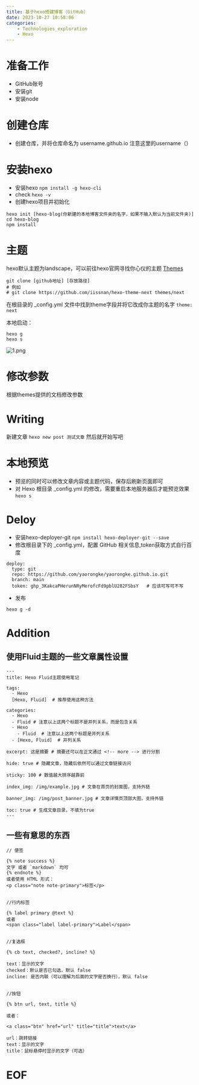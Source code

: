 ```yaml
---
title: 基于hexo搭建博客（GitHub）
date: 2023-10-27 10:58:06
categories:
    - Technologies_exploration
    - Hexo
---
```


# 准备工作

-   GitHub账号
-   安装git
-   安装node

# 创建仓库

-   创建仓库，并将仓库命名为 username.github.io
    注意这里的username（）

# 安装hexo

-   安装hexo
    `npm install -g hexo-cli`
-   check
    `hexo -v`
-   创建hexo项目并初始化

```
hexo init [hexo-blog(你新建的本地博客文件夹的名字，如果不输入默认为当前文件夹)]
cd hexo-blog
npm install
```

# 主题

hexo默认主题为landscape，可以前往hexo官网寻找你心仪的主题
[Themes](https://hexo.io/themes/)

```
git clone [github地址] [存放路径]
# 例如
# git clone https://github.com/iissnan/hexo-theme-next themes/next
```

在根目录的 \_config.yml 文件中找到theme字段并将它改成你主题的名字
`theme: next`

本地启动：

```
hexo g
hexo s
```

![1.png](https://cloud.intro-iu.top:738/d/ThreeBody/ZeroHzzzzPic/202408281852233.png)

# 修改参数

根据themes提供的文档修改参数

# Writing

新建文章
`hexo new post 测试文章`
然后就开始写吧

# 本地预览

-   预览的同时可以修改文章内容或主题代码，保存后刷新页面即可
-   对 Hexo 根目录 \_config.yml 的修改，需要重启本地服务器后才能预览效果
    `hexo s`

# Deloy

-   安装hexo-deployer-git
    `npm install hexo-deployer-git --save`
-   修改根目录下的 \_config.yml，配置 GitHub 相关信息,token获取方式自行百度

```
deploy:
  type: git
  repo: https://github.com/yaorongke/yaorongke.github.io.git
  branch: main
  token: ghp_3KakcaPHerunNRyMerofcFd9pblU282FSbsY   # 应该可写可不写
```

-   发布

```
hexo g -d
```

# Addition

## 使用Fluid主题的一些文章属性设置

```title
---
title: Hexo Fluid主题使用笔记

tags:
  - Hexo
  [Hexo, Fluid]  # 推荐使用这种方法

categories:
  - Hexo
  - Fluid # 注意以上这两个标题不是并列关系，而是包含关系
  - Hexo
    - Fluid  # 注意以上这两个标题是并列关系
  - [Hexo, Fluid]  # 并列关系

excerpt: 这是摘要 # 摘要还可以在正文通过 <!-- more --> 进行分割

hide: true # 隐藏文章，隐藏后依然可以通过文章链接访问

sticky: 100 # 数值越大排序越靠前

index_img: /img/example.jpg # 文章在首页的封面图，支持外链

banner_img: /img/post_banner.jpg # 文章详情页顶部大图，支持外链

toc: true # 生成文章目录，不填为true
---

```

## 一些有意思的东西

```hexo
// 便签

{% note success %}
文字 或者 `markdown` 均可
{% endnote %}
或者使用 HTML 形式：
<p class="note note-primary">标签</p>


//行内标签

{% label primary @text %}
或者
<span class="label label-primary">Label</span>


//复选框

{% cb text, checked?, incline? %}

text：显示的文字
checked：默认是否已勾选，默认 false
incline: 是否内联（可以理解为后面的文字是否换行），默认 false


//按钮

{% btn url, text, title %}

或者：

<a class="btn" href="url" title="title">text</a>

url：跳转链接
text：显示的文字
title：鼠标悬停时显示的文字（可选）
```

# EOF
